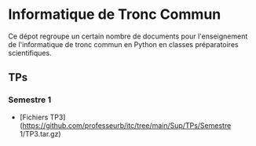 # Informatique de Tronc Commun

Ce dépot regroupe un certain nombre de documents pour l'enseignement de l'informatique de tronc commun en Python en classes préparatoires scientifiques.

## TPs

### Semestre 1

- [Fichiers TP3](https://github.com/professeurb/itc/tree/main/Sup/TPs/Semestre 1/TP3.tar.gz)
